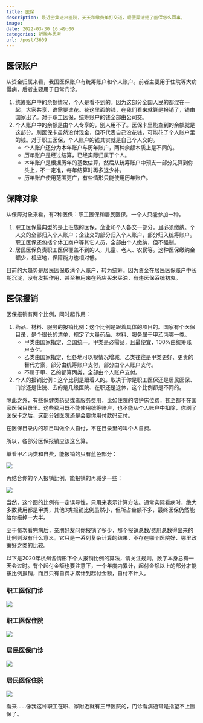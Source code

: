 ```yaml
---
title: 医保
description: 最近密集进出医院，天天和缴费单打交道，顺便弄清楚了医保怎么回事。
image: 
date: 2022-03-30 16:49:00
categories: 折腾与思考
url: /post/3609
---
```


## 医保账户

从资金归属来看，我国医保账户有统筹账户和个人账户。前者主要用于住院等大病慢病，后者主要用于日常门诊。

1. 统筹账户中的余额情况，个人是看不到的。因为这部分全国人民的都混在一起，大家共享，谁需要谁花。花这里面的钱，在我们看来就算是报销了，钱由国家出了。对于职工医保，统筹账户的钱全部由公司交。
2. 个人账户中的余额是由个人专享的，别人用不了。医保卡里能查到的余额就是这部分。刷医保卡虽然没付现金，但不代表自己没花钱，可能花了个人账户里的钱。对于职工医保，个人账户的钱其实就是自己个人交的。
	- 个人账户还分为本年账户与历年账户，两种余额本质上是不同的。
	- 历年账户是经过结算，已经实际归属于个人。
	- 本年账户是根据历年的基数估算，然后从统筹账户中预支一部分先算到你头上，不一定准，每年结算时再多退少补。
	- 历年账户使用范围更广，有些情形只能使用历年账户。

## 保障对象

从保障对象来看，有2种医保：职工医保和居民医保。一个人只能参加一种。

1. 职工医保最典型的是上班族的医保，企业和个人各交一部分，且必须缴纳。个人交的全部归入个人账户；企业交的部分归入个人账户，部分归入统筹账户。职工医保还包括个体工商户等其它人员，全部由个人缴纳，但不强制。
2. 居民医保负责职工医保覆盖不到的人，儿童、老人、农民等。这种医保缴纳金额少，相应地，保障能力也相对低。

目前的大趋势是居民医保取消个人账户，转为统筹。因为资金在居民医保账户中长期沉淀，没有发挥作用，甚至被用来在药店买米买油，有违医保系统初衷。

## 医保报销

医保报销有两个比例，同时起作用：

1. 药品、材料、服务的报销比例：这个比例是跟着具体的项目的。国家有个医保目录，是个很长的清单，规定了大量药品、材料、服务属于甲乙丙哪一类。
	- 甲类由国家指定，全国统一。甲类是必需品，且最便宜，100%由统筹账户支付。
	- 乙类由国家指定，但各地可以视情况增减。乙类往往是甲类更好、更贵的替代方案，部分由统筹账户支付，部分由个人账户支付。
	- 不属于甲、乙的都算丙类，全部由个人账户支付。
2. 个人的报销比例：这个比例是跟着人的。取决于你是职工医保还是居民医保、门诊还是住院、去的是几级医院、在职还是退休，这个比例都是不同的。

除此之外，有些保健类药品或者服务费用，比如住院的陪护床位费，甚至都不在国家医保目录里。这些费用既不能使用统筹账户，也不能从个人账户中扣除，你刷了医保卡之后，这部分钱医院还是会要你用付款码支付。

在医保目录内的项目叫做个人自付，不在目录里的叫个人自费。

所以，各部分医保报销应该这么算。

单看甲乙丙类和自费，能报销的只有蓝色部分：

![](https://storage.fleek-internal.com/0a3a8890-e65e-47ce-93d7-0442b9209d38-bucket/blog/posts/2022-03/anogo297591.jpg)

再结合你的个人报销比例，能报销的再减少一些：

![](https://storage.fleek-internal.com/0a3a8890-e65e-47ce-93d7-0442b9209d38-bucket/blog/posts/2022-03/anogo297592.jpg)

当然，这个图的比例有一定误导性，只用来表示计算方法。通常实际看病时，绝大多数费用都是甲类，其他3类报销比例虽然小，但所占金额不多，最终医保仍然能给你报掉一大半。

至于每次看完病后，亲朋好友问你报销了多少，那个报销总数/费用总数得出来的比例则没有什么意义。它只是一系列复杂计算的结果，不存在哪个医院好、哪里政策好之类的比较。

以下是2020年杭州各情形下个人报销比例的算法，请关注规则，数字本身总有一天会过时。有个起付金额也要注意下，一个年度内累计，起付金额以上的部分才能按比例报销，而且只有自费才累计到起付金额，自付不计入。

### 职工医保门诊

![](https://storage.fleek-internal.com/0a3a8890-e65e-47ce-93d7-0442b9209d38-bucket/blog/posts/2022-03/2020423150906_12161.jpg)

### 职工医保住院

![](https://storage.fleek-internal.com/0a3a8890-e65e-47ce-93d7-0442b9209d38-bucket/blog/posts/2022-03/2020423150906_97522.jpg)

### 居民医保门诊

![](https://storage.fleek-internal.com/0a3a8890-e65e-47ce-93d7-0442b9209d38-bucket/blog/posts/2022-03/2020423150907_15685.jpg)

### 居民医保住院

![](https://storage.fleek-internal.com/0a3a8890-e65e-47ce-93d7-0442b9209d38-bucket/blog/posts/2022-03/2020423150907_42610.jpg)

看来……像我这种职工在职、家附近就有三甲医院的，门诊看病通常是指望不上医保了。
